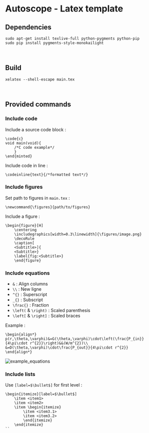 # Autoscope - Latex template

## Dependencies

```
sudo apt-get install texlive-full python-pygments python-pip
sudo pip install pygments-style-monokailight
```

<br>

## Build

```
xelatex --shell-escape main.tex
```

<br>

## Provided commands

### Include code

Include a source code block :
```
\code{c}
void main(void){
    /*C code example*/
    }
\end{minted}
```

Include code in line :
```
\codeinline{text}{/*formatted text*/}
```

### Include figures

Set path to figures in `main.tex` :
```
\newcommand{\figures}{path/to/figures}
```

Include a figure :
```
\begin{figure}[H]
    \centering
    \includegraphics[width=0.3\linewidth]{\figures/image.png}
    \decoRule
    \caption[
    <Subtitle>]{
    <Subtitle>}
    \label{fig:<Subtitle>}
    \end{figure}
```

### Include equations

- `&` : Align columns
- `\\` : New ligne
- `^{}` : Superscript
- `_{}` : Subscript
- `\frac{}` : Fraction
- `\left(` & `\right)` : Scaled parenthesis
- `\left[` & `\right]` : Scaled braces

Example :
```
\begin{align*}
p(r,\theta,\varphi)&=G(\theta,\varphi)\cdot\left(\frac{P_{in}}{4\pi\cdot r^{2}}\right)&&(W/m^{2})\\
&=D(\theta,\varphi)\cdot\frac{P_{out}}{4\pi\cdot r^{2}}
\end{align*}
```

![example_equations](https://raw.githubusercontent.com/thibaudledo/Autoscope/latex/equations.png)

### Include lists

Use `[label=$\bullet$]` for first level :
```
\begin{itemize}[label=$\bullet$]
	\item <item1>
	\item <item2>
	\item \begin{itemize}
		\item <item3.1>
		\item <item3.2>
		\end{itemize}
	\end{itemize}
``
